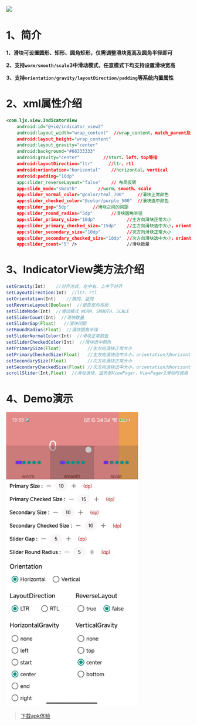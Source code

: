[![](https://jitpack.io/v/liujingxing/Indicator.svg)](https://jitpack.io/#liujingxing/Indicator) 

# 1、简介

**1、滑块可设置圆形、矩形、圆角矩形，仅需调整滑块宽高及圆角半径即可**

**2、支持`worm/smooth/scale`3中滑动模式，任意模式下均支持设置滑块宽高**

**3、支持`orientation/gravity/layoutDirection/padding`等系统内置属性**


# 2、xml属性介绍


```xml
<com.ljx.view.IndicatorView                            
    android:id="@+id/indicator_view2"                  
    android:layout_width="wrap_content"  //wrap_content、match_parent及任意固定值  
    android:layout_height="wrap_content"               
    android:layout_gravity="center"                    
    android:background="#66333333"                     
    android:gravity="center"         //start、left、top等指
    android:layoutDirection="ltr"      //ltr、rtl                
    android:orientation="horizontal"    //horizontal、vertical               
    android:padding="10dp"
    app:slider_reverseLayout="false"    // 布局反转                             
    app:slide_mode="smooth"        //worm、smooth、scale
    app:slider_normal_color="@color/teal_700"     //滑块正常颜色
    app:slider_checked_color="@color/purple_500"  //滑块选中颜色     
    app:slider_gap="5dp"         //滑块之间的间距
    app:slider_round_radius="5dp"       //滑块圆角半径
    app:slider_primary_size="10dp"            //主方向滑块正常大小                            
    app:slider_primary_checked_size="15dp"    //主方向滑块选中大小，orientation为horizontal时，就是滑块选中的宽度       
    app:slider_secondary_size="10dp"          //次方向滑块正常大小         
    app:slider_secondary_checked_size="10dp"  //次方向滑块选中大小，orientation为horizontal时，就是滑块选中的高度         
    app:slider_count="5" />                   //滑块数量       
```

# 3、IndicatorView类方法介绍

```java
setGravity(Int)    //对齐方式，左中右、上中下对齐
setLayoutDirection(Int)  //ltr、rtl
setOrientation(Int)    //横向、竖向
setReverseLayout(Boolean)  //是否反向布局
setSlideMode(Int)  //滑动模式 WORM、SMOOTH、SCALE
setSliderCount(Int)  //滑块数量
setSliderGap(Float)   //滑块间距
setRoundRadius(Float)  //滑块圆角半径
setSliderNormalColor(Int)  //滑块正常颜色
setSliderCheckedColor(Int)  //滑块选中颜色
setPrimarySize(Float)          //主方向滑块正常大小                   
setPrimaryCheckedSize(Float)   //主方向滑块选中大小，orientation为horizontal时，就是滑块选中的宽度           
setSecondarySize(Float)        //次方向滑块正常大小         
setSecondaryCheckedSize(Float) //次方向滑块选中大小，orientation为horizontal时，就是滑块选中的高度         
scrollSlider(Int,Float)  //滑动滑块，监听到ViewPager、ViewPager2滑动时调用
```

# 4、Demo演示

<img src="https://github.com/liujingxing/Indicator/blob/master/screen/indicator.gif" width = "360" height = "800" />


> [下载apk体验](https://github.com/liujingxing/Indicator/blob/master/screen/app-debug.apk)

